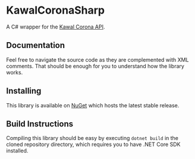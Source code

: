 # KawalCoronaSharp
A C# wrapper for the [Kawal Corona API](https://kawalcorona.com/api/).

## Documentation
Feel free to navigate the source code as they are complemented with XML comments. That should be enough for you to understand how the library works.

## Installing
This library is available on [NuGet](https://www.nuget.org/packages/KawalCoronaSharp/) which hosts the latest stable release.

## Build Instructions
Compiling this library should be easy by executing `dotnet build` in the cloned repository directory, which requires you to have .NET Core SDK installed.